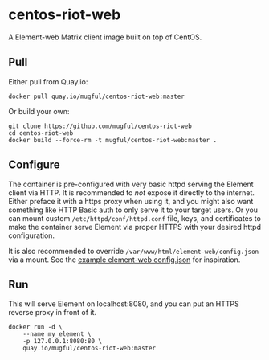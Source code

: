 centos-riot-web
===============

A Element-web Matrix client image built on top of CentOS.

Pull
----

Either pull from Quay.io:

    docker pull quay.io/mugful/centos-riot-web:master

Or build your own:

    git clone https://github.com/mugful/centos-riot-web
    cd centos-riot-web
    docker build --force-rm -t mugful/centos-riot-web:master .

Configure
---------

The container is pre-configured with very basic httpd serving the Element
client via HTTP. It is recommended to *not* expose it directly to the
internet. Either preface it with a https proxy when using it, and you
might also want something like HTTP Basic auth to only serve it to
your target users. Or you can mount custom
`/etc/httpd/conf/httpd.conf` file, keys, and certificates to make the
container serve Element via proper HTTPS with your desired httpd
configuration.

It is also recommended to override
`/var/www/html/element-web/config.json` via a mount. See
the
[example element-web config.json](https://github.com/vector-im/element-web/blob/master/config.sample.json) for
inspiration.

Run
---

This will serve Element on localhost:8080, and you can put an HTTPS
reverse proxy in front of it.

    docker run -d \
        --name my_element \
        -p 127.0.0.1:8080:80 \
        quay.io/mugful/centos-riot-web:master

